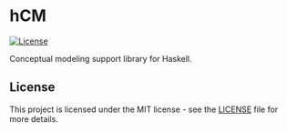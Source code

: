 # hCM

[![License](https://img.shields.io/badge/license-MIT-blue.svg)](LICENSE)

Conceptual modeling support library for Haskell.


## License

This project is licensed under the MIT license - see the [LICENSE](LICENSE) file for more details.
